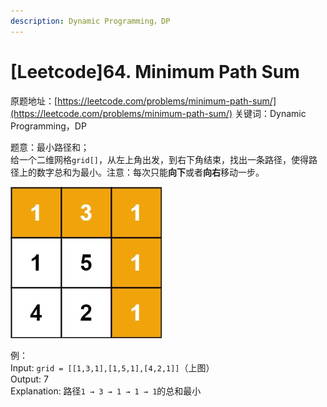 ```yaml
---
description: Dynamic Programming，DP
---
```


# \[Leetcode\]64. Minimum Path Sum

原题地址：[https://leetcode.com/problems/minimum-path-sum/](https://leetcode.com/problems/minimum-path-sum/) 关键词：Dynamic Programming，DP

题意：最小路径和；  
给一个二维网格`grid[]`，从左上角出发，到右下角结束，找出一条路径，使得路径上的数字总和为最小。注意：每次只能**向下**或者**向右**移动一步。

![](../.gitbook/assets/minpath.jpg)

例：  
Input: `grid = [[1,3,1],[1,5,1],[4,2,1]]`（上图）  
Output: 7   
Explanation: 路径`1 → 3 → 1 → 1 → 1`的总和最小















